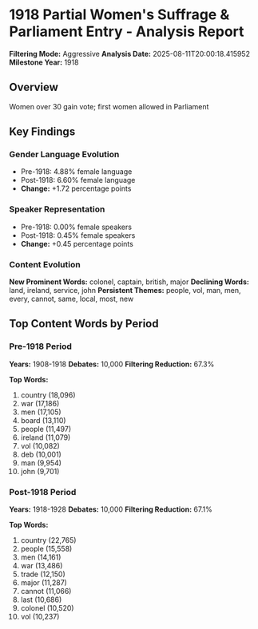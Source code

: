 # 1918 Partial Women's Suffrage & Parliament Entry - Analysis Report

**Filtering Mode:** Aggressive
**Analysis Date:** 2025-08-11T20:00:18.415952
**Milestone Year:** 1918

## Overview
Women over 30 gain vote; first women allowed in Parliament

## Key Findings

### Gender Language Evolution
- Pre-1918: 4.88% female language
- Post-1918: 6.60% female language
- **Change:** +1.72 percentage points

### Speaker Representation
- Pre-1918: 0.00% female speakers
- Post-1918: 0.45% female speakers
- **Change:** +0.45 percentage points

### Content Evolution
**New Prominent Words:** colonel, captain, british, major
**Declining Words:** land, ireland, service, john
**Persistent Themes:** people, vol, man, men, every, cannot, same, local, most, new

## Top Content Words by Period

### Pre-1918 Period
**Years:** 1908-1918
**Debates:** 10,000
**Filtering Reduction:** 67.3%

**Top Words:**
1. country (18,096)
2. war (17,186)
3. men (17,105)
4. board (13,110)
5. people (11,497)
6. ireland (11,079)
7. vol (10,082)
8. deb (10,001)
9. man (9,954)
10. john (9,701)

### Post-1918 Period
**Years:** 1918-1928
**Debates:** 10,000
**Filtering Reduction:** 67.1%

**Top Words:**
1. country (22,765)
2. people (15,558)
3. men (14,161)
4. war (13,486)
5. trade (12,150)
6. major (11,287)
7. cannot (11,066)
8. last (10,686)
9. colonel (10,520)
10. vol (10,237)

